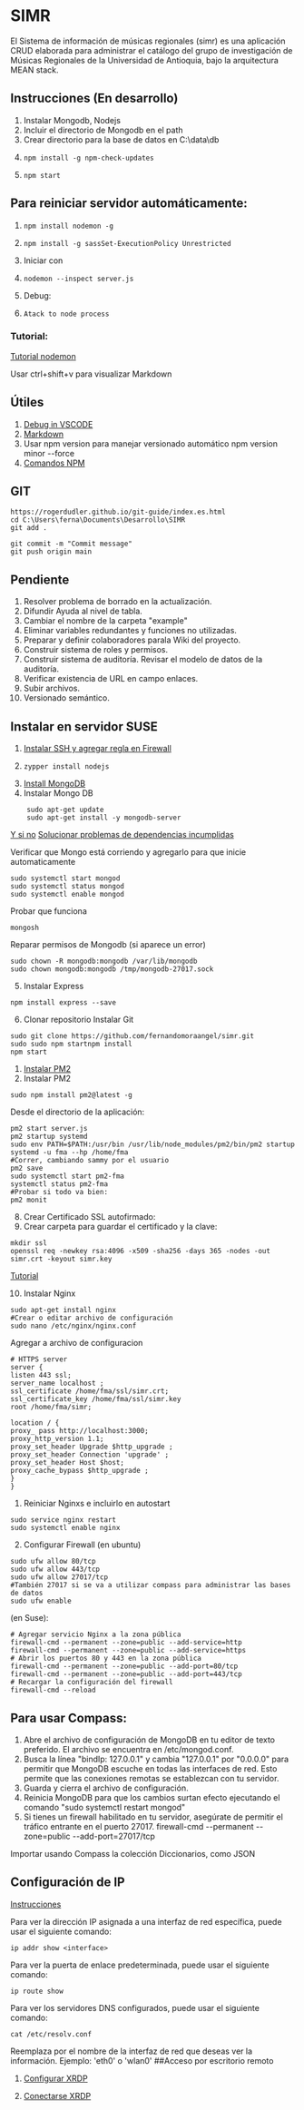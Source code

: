 # SIMR
El Sistema de información de músicas regionales (simr) es una aplicación CRUD elaborada para administrar el catálogo del grupo de investigación de Músicas Regionales de la Universidad de Antioquia, bajo la arquitectura MEAN stack.

## Instrucciones (En desarrollo)
1. Instalar Mongodb, Nodejs
2. Incluir el directorio de Mongodb en el path
3. Crear directorio para la base de datos en C:\data\db
4.     npm install -g npm-check-updates
5.     npm start

## Para reiniciar servidor automáticamente:
1.     npm install nodemon -g
2.     npm install -g sassSet-ExecutionPolicy Unrestricted
3. Iniciar con    
4.     nodemon --inspect server.js 
5. Debug: 
6.     Atack to node process

### Tutorial:
[Tutorial nodemon](https://www.digitalocean.com/community/tutorials/workflow-nodemon-es)

Usar ctrl+shift+v para visualizar Markdown


## Útiles

1. [Debug in VSCODE](https://code.visualstudio.com/docs/nodejs/nodejs-debugging)
2. [Markdown](https://es.wikipedia.org/wiki/Markdown)
3. Usar npm version para manejar versionado automático 
       npm version minor --force
4. [Comandos NPM](https://docs.npmjs.com/cli/v9/commands/npm-version?v=true)
   
## GIT
~~~
https://rogerdudler.github.io/git-guide/index.es.html
cd C:\Users\ferna\Documents\Desarrollo\SIMR
git add .

git commit -m "Commit message"
git push origin main
~~~
## Pendiente
1. Resolver problema de borrado en la actualización.
2. Difundir Ayuda al nivel de tabla.
3. Cambiar el nombre de la carpeta "example"
4. Eliminar variables redundantes y funciones no utilizadas.
5. Preparar y definir colaboradores parala Wiki del proyecto.
6. Construir sistema de roles y permisos.
7. Construir sistema de auditoría. Revisar el modelo de datos de la auditoría.
8. Verificar existencia de URL en campo enlaces.
9. Subir archivos.
10. Versionado semántico.

## Instalar en servidor SUSE
1. [Instalar SSH y agregar regla en Firewall](https://www.simplified.guide/suse/enable-ssh)
2.     zypper install nodejs
3. [Install MongoDB](https://www.mongodb.com/docs/manual/tutorial/install-mongodb-on-suse/)
4. Instalar Mongo DB 
~~~
    sudo apt-get update
    sudo apt-get install -y mongodb-server
~~~
[Y si no](https://www.mongodb.com/docs/manual/tutorial/install-mongodb-on-ubuntu/#install-mongodb-community-edition)
[Solucionar problemas de dependencias incumplidas](https://askubuntu.com/questions/1403619/mongodb-install-fails-on-ubuntu-22-04-depends-on-libssl1-1-but-it-is-not-insta)

Verificar que Mongo está corriendo y agregarlo para que inicie automaticamente
~~~
sudo systemctl start mongod
sudo systemctl status mongod
sudo systemctl enable mongod
~~~

Probar que funciona
~~~
mongosh
~~~

Reparar permisos de Mongodb (si aparece un error)
~~~
sudo chown -R mongodb:mongodb /var/lib/mongodb
sudo chown mongodb:mongodb /tmp/mongodb-27017.sock
~~~


5. Instalar Express
~~~
npm install express --save
~~~
6. Clonar repositorio
Instalar Git
~~~
sudo git clone https://github.com/fernandomoraangel/simr.git
sudo sudo npm startnpm install
npm start
~~~
1. [Instalar PM2](https://www.digitalocean.com/community/tutorials/how-to-set-up-a-node-js-application-for-production-on-ubuntu-20-04)
7. Instalar PM2
~~~
sudo npm install pm2@latest -g
~~~
Desde el directorio de la aplicación:
~~~
pm2 start server.js
pm2 startup systemd
sudo env PATH=$PATH:/usr/bin /usr/lib/node_modules/pm2/bin/pm2 startup systemd -u fma --hp /home/fma
#Correr, cambiando sammy por el usuario
pm2 save
sudo systemctl start pm2-fma
systemctl status pm2-fma
#Probar si todo va bien: 
pm2 monit
~~~
8. Crear Certificado SSL autofirmado:
1.  Crear carpeta para guardar el certificado y la clave:
~~~
mkdir ssl
openssl req -newkey rsa:4096 -x509 -sha256 -days 365 -nodes -out simr.crt -keyout simr.key
~~~
[Tutorial](]https://liukin.es/como-crear-certificados-autofirmados-en-ubuntu-linux/)

10.  Instalar Nginx
~~~
sudo apt-get install nginx
#Crear o editar archivo de configuración
sudo nano /etc/nginx/nginx.conf
~~~
Agregar a archivo de configuracion
~~~
# HTTPS server
server {
listen 443 ssl;
server_name localhost ;
ssl_certificate /home/fma/ssl/simr.crt;
ssl_certificate_key /home/fma/ssl/simr.key
root /home/fma/simr;

location / {
proxy_ pass http://localhost:3000;
proxy_http_version 1.1;
proxy_set_header Upgrade $http_upgrade ;
proxy_set_header Connection 'upgrade' ;
proxy_set_header Host $host;
proxy_cache_bypass $http_upgrade ;
}
}
~~~

1.   Reiniciar Nginxs e incluirlo en autostart
~~~
sudo service nginx restart
sudo systemctl enable nginx
~~~
2.   Configurar Firewall (en ubuntu)
~~~
sudo ufw allow 80/tcp
sudo ufw allow 443/tcp
sudo ufw allow 27017/tcp
#También 27017 si se va a utilizar compass para administrar las bases de datos
sudo ufw enable
~~~
 (en Suse):
~~~
# Agregar servicio Nginx a la zona pública
firewall-cmd --permanent --zone=public --add-service=http
firewall-cmd --permanent --zone=public --add-service=https
# Abrir los puertos 80 y 443 en la zona pública
firewall-cmd --permanent --zone=public --add-port=80/tcp
firewall-cmd --permanent --zone=public --add-port=443/tcp
# Recargar la configuración del firewall
firewall-cmd --reload
 ~~~

## Para usar Compass:

1. Abre el archivo de configuración de MongoDB en tu editor de texto preferido. El archivo se encuentra en /etc/mongod.conf.
2. Busca la línea "bindIp: 127.0.0.1" y cambia "127.0.0.1" por "0.0.0.0" para permitir que MongoDB escuche en todas las interfaces de red. Esto permite que las conexiones remotas se establezcan con tu servidor.
3. Guarda y cierra el archivo de configuración.
4. Reinicia MongoDB para que los cambios surtan efecto ejecutando el comando "sudo systemctl restart mongod"
5. Si tienes un firewall habilitado en tu servidor, asegúrate de permitir el tráfico entrante en el puerto 27017.
    firewall-cmd --permanent --zone=public --add-port=27017/tcp
   


Importar usando Compass la colección Diccionarios, como JSON

## Configuración de IP 

[Instrucciones](https://jugandoaseringeniero.wordpress.com/2018/03/01/configuracion-manual-de-los-parametros-de-red-en-opensuse-42-3/)

Para ver la dirección IP asignada a una interfaz de red específica, puede usar el siguiente comando:

    ip addr show <interface>

Para ver la puerta de enlace predeterminada, puede usar el siguiente comando:

    ip route show

Para ver los servidores DNS configurados, puede usar el siguiente comando:

    cat /etc/resolv.conf

Reemplaza <interface> por el nombre de la interfaz de red que deseas ver la información. Ejemplo: 'eth0' o 'wlan0'
##Acceso por escritorio remoto


1. [Configurar XRDP](http://www.scalingbits.com/aws/sap/suse/gnome)

2. [Conectarse XRDP](https://hotsechu.wordpress.com/2021/01/31/conectarse-a-un-equipo-linux-desde-windows-con-xrdp/)

